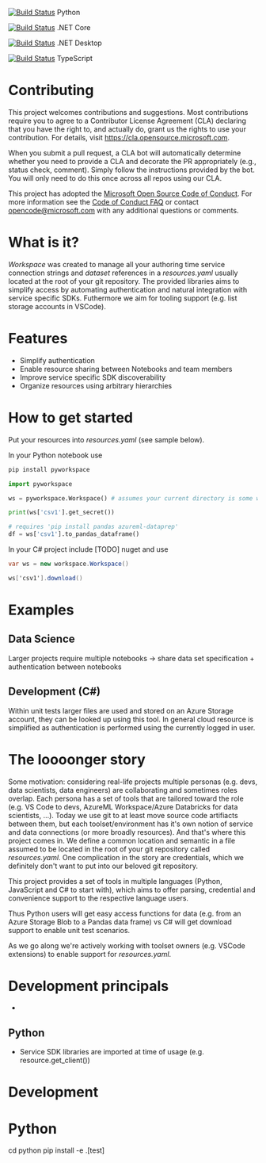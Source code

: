 
[![Build Status](https://dev.azure.com/ossworkspace/Workspace/_apis/build/status/Microsoft.Workspace%20Python?branchName=master)](https://dev.azure.com/ossworkspace/Workspace/_build/latest?definitionId=1&branchName=master)
Python

[![Build Status](https://dev.azure.com/ossworkspace/Workspace/_apis/build/status/Microsoft.Workspace%20DotNet%20Core?branchName=master)](https://dev.azure.com/ossworkspace/Workspace/_build/latest?definitionId=3&branchName=master)
.NET Core

[![Build Status](https://dev.azure.com/ossworkspace/Workspace/_apis/build/status/Microsoft.Workspace%20DotNet%20Desktop?branchName=master)](https://dev.azure.com/ossworkspace/Workspace/_build/latest?definitionId=2&branchName=master)
.NET Desktop

[![Build Status](https://dev.azure.com/ossworkspace/Workspace/_apis/build/status/Microsoft.Workspace%20TypeScript?branchName=master)](https://dev.azure.com/ossworkspace/Workspace/_build/latest?definitionId=4&branchName=master)
TypeScript

# Contributing

This project welcomes contributions and suggestions.  Most contributions require you to agree to a
Contributor License Agreement (CLA) declaring that you have the right to, and actually do, grant us
the rights to use your contribution. For details, visit https://cla.opensource.microsoft.com.

When you submit a pull request, a CLA bot will automatically determine whether you need to provide
a CLA and decorate the PR appropriately (e.g., status check, comment). Simply follow the instructions
provided by the bot. You will only need to do this once across all repos using our CLA.

This project has adopted the [Microsoft Open Source Code of Conduct](https://opensource.microsoft.com/codeofconduct/).
For more information see the [Code of Conduct FAQ](https://opensource.microsoft.com/codeofconduct/faq/) or
contact [opencode@microsoft.com](mailto:opencode@microsoft.com) with any additional questions or comments.

# What is it?
_Workspace_ was created to manage all your authoring time service connection strings and *dataset* references in a *resources.yaml*
usually located at the root of your git repository.
The provided libraries aims to simplify access by automating authentication and natural integration with service specific SDKs.
Futhermore we aim for tooling support (e.g. list storage accounts in VSCode). 

# Features
* Simplify authentication
* Enable resource sharing between Notebooks and team members
* Improve service specific SDK discoverability
* Organize resources using arbitrary hierarchies

# How to get started
Put your resources into *resources.yaml* (see sample below).

In your Python notebook use

```bash
pip install pyworkspace
```

```python
import pyworkspace

ws = pyworkspace.Workspace() # assumes your current directory is some where in your git repository

print(ws['csv1'].get_secret())

# requires 'pip install pandas azureml-dataprep'
df = ws['csv1'].to_pandas_dataframe()
```

In your C# project include [TODO] nuget and use

```C#
var ws = new workspace.Workspace()

ws['csv1'].download()
```

# Examples
## Data Science
Larger projects require multiple notebooks -> share data set specification + authentication between notebooks

## Development (C#)
Within unit tests larger files are used and stored on an Azure Storage account, they can be looked up using this tool.
In general cloud resource is simplified as authentication is performed using the currently logged in user.

# The loooonger story
Some motivation: considering real-life projects multiple personas (e.g. devs, data scientists, data engineers) are collaborating and sometimes roles overlap. Each persona has a set of tools that are tailored toward the role (e.g. VS Code to devs, AzureML Workspace/Azure Databricks for data scientists, ...). Today we use git to at least move source code artifiacts between them, but each toolset/environment has it's own notion of service and data connections (or more broadly resources). 
And that's where this project comes in. We define a common location and semantic in a file assumed to be located in the root of your git repository called *resources.yaml*. One complication in the story are credentials, which we definitely don't want to put into our beloved git repository. 

This project provides a set of tools in multiple languages (Python, JavaScript and C# to start with), which aims to offer parsing, credential and convenience support to the respective language users.

Thus Python users will get easy access functions for data (e.g. from an Azure Storage Blob to a Pandas data frame) vs C# will get download support to enable unit test scenarios.

As we go along we're actively working with toolset owners (e.g. VSCode extensions) to enable support for *resources.yaml*. 

# Development principals
*

## Python
* Service SDK libraries are imported at time of usage (e.g. resource.get_client())


# Development

# Python

cd python
pip install -e .[test]
